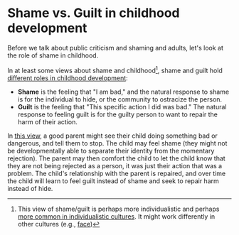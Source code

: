 # Shame vs. Guilt in childhood development

Before we talk about public criticism and shaming and adults, let's look at the role of shame in childhood.

In at least some views about shame and childhood[^shame_culture_note], shame and guilt hold [different roles in childhood development](https://www.oohctoolbox.org.au/trauma-and-shame):
- __Shame__ is the feeling that "I am bad," and the natural response to shame is for the individual to hide, or the community to ostracize the person.
- __Guilt__ is the feeling that "This specific action I did was bad." The natural response to feeling guilt is for the guilty person to want to repair the harm of their action.

In [this view](https://www.oohctoolbox.org.au/trauma-and-shame), a good parent might see their child doing something bad or dangerous, and tell them to stop. The child may feel shame (they might not be developmentally able to separate their identity from the momentary rejection). The parent may then comfort the child to let the child know that they are not being rejected as a person, it was just their action that was a problem. The child's relationship with the parent is repaired, and over time the child will learn to feel guilt instead of shame and seek to repair harm instead of hide.

[^shame_culture_note]: This view of shame/guilt is perhaps more individualistic and perhaps [more common in individualistic cultures](https://en.wikipedia.org/wiki/Guilt%E2%80%93shame%E2%80%93fear_spectrum_of_cultures). It might work differently in other cultures (e.g., [face](https://en.wikipedia.org/wiki/Face_(sociological_concept)))
